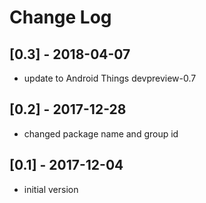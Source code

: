 # Change Log

## [0.3] - 2018-04-07
- update to Android Things devpreview-0.7

## [0.2] - 2017-12-28
- changed package name and group id

## [0.1] - 2017-12-04
- initial version

